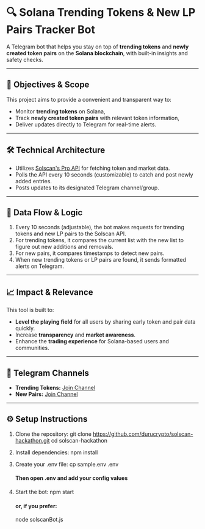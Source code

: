 # 🔍 Solana Trending Tokens & New LP Pairs Tracker Bot

A Telegram bot that helps you stay on top of **trending tokens** and **newly created token pairs** on the **Solana blockchain**, with built-in insights and safety checks.

---

## 🚀 Objectives & Scope

This project aims to provide a convenient and transparent way to:

- Monitor **trending tokens** on Solana,
- Track **newly created token pairs** with relevant token information,
- Deliver updates directly to Telegram for real-time alerts.

---

## 🛠 Technical Architecture

- Utilizes [Solscan's Pro API](https://pro-api.solscan.io/) for fetching token and market data.
- Polls the API every 10 seconds (customizable) to catch and post newly added entries.
- Posts updates to its designated Telegram channel/group.

---
	
## 🔁 Data Flow & Logic

1. Every 10 seconds (adjustable), the bot makes requests for trending tokens and new LP pairs to the Solscan API.
2. For trending tokens, it compares the current list with the new list to figure out new additions and removals.
3. For new pairs, it compares timestamps to detect new pairs.
4. When new trending tokens or LP pairs are found, it sends formatted alerts on Telegram.

---

## 📈 Impact & Relevance

This tool is built to:

- **Level the playing field** for all users by sharing early token and pair data quickly.
- Increase **transparency** and **market awareness**.
- Enhance the **trading experience** for Solana-based users and communities.

---

## 🔗 Telegram Channels

- **Trending Tokens:** [Join Channel](https://t.me/solscan_hackathon_trending)
- **New Pairs:** [Join Channel](https://t.me/solscan_hackathon_pairs)

---

## ⚙️ Setup Instructions

1. Clone the repository:
   git clone https://github.com/durucrypto/solscan-hackathon.git
   cd solscan-hackathon

2. Install dependencies:
   npm install

3. Create your .env file:
   cp sample.env .env
   #### Then open .env and add your config values

4. Start the bot:
   npm start
   #### or, if you prefer:
   node solscanBot.js
